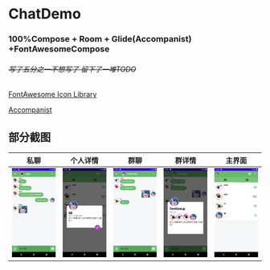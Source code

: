 # ChatDemo

### 100%Compose + Room + Glide(Accompanist) +FontAwesomeCompose

###### ~~写了五分之一不想写了 留下了一堆TODO~~

[FontAwesome Icon Library](https://github.com/Gurupreet/FontAwesomeCompose)

[Accompanist](https://github.com/google/accompanist)

## 部分截图

|          私聊          |        个人详情        |          群聊          |         群详情         |         主界面         |
| :--------------------: | :--------------------: | :--------------------: | :--------------------: | :--------------------: |
| ![](.github\img_1.png) | ![](.github\img_2.png) | ![](.github\img_3.png) | ![](.github\img_4.png) | ![](.github\img.png) |
